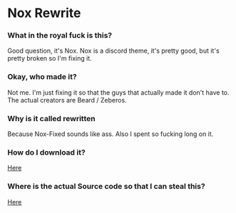 # Nox Rewrite
### What in the royal fuck is this?
Good question, it's Nox. Nox is a discord theme, it's pretty good, but it's pretty broken so I'm fixing it.
### Okay, who made it?
Not me. I'm just fixing it so that the guys that actually made it don't have to. The actual creators are Beard / Zeberos.
### Why is it called rewritten
Because Nox-Fixed sounds like ass. Also I spent so fucking long on it.
### How do I download it?
[Here](https://adamn1111.github.io/nox-rewrite/NoxRewritten.theme.css)
### Where is the actual Source code so that I can steal this?
[Here](https://adamn1111.github.io/nox-rewrite/import.css)

